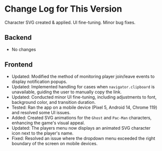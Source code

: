 # Change Log for This Version

Character SVG created & applied.
UI fine-tuning.
Minor bug fixes.

## Backend

- No changes

## Frontend

- Updated: Modified the method of monitoring player join/leave events to display notification popups.
- Updated: Implemented handling for cases when `navigator.clipboard` is unavailable, guiding the user to manually copy the link.
- Updated: Conducted minor UI fine-tuning, including adjustments to font, background color, and transition duration.
- Tested: Ran the app on a mobile device (Pixel 5, Android 14, Chrome 119) and resolved some UI issues.
- Added: Created SVG animations for the `Ghost` and `Pac-Man` characters, enhancing the game's visual appeal.
- Updated: The players menu now displays an animated SVG character icon next to the player's name.
- Fixed: Resolved an issue where the dropdown menu exceeded the right boundary of the screen on mobile devices.
